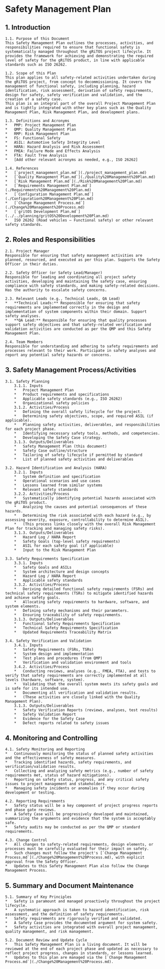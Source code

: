 # Safety Management Plan

## 1. Introduction
    1.1. Purpose of this Document
    This Safety Management Plan outlines the processes, activities, and responsibilities required to ensure that functional safety is systematically managed throughout the gRiTOS project lifecycle. It provides the framework for achieving and demonstrating the required level of safety for the gRiTOS product, in line with applicable standards such as ISO 26262.

    1.2. Scope of this Plan
    This plan applies to all safety-related activities undertaken during the gRiTOS project, from concept to decommissioning. It covers the management of functional safety, including planning, hazard identification, risk assessment, derivation of safety requirements, design for safety, safety verification and validation, and the creation of a safety case.
    This plan is an integral part of the overall Project Management Plan and is tightly integrated with other key plans such as the Quality Management Plan, Risk Management Plan, and development plans.

    1.3. Definitions and Acronyms
    *   PMP: Project Management Plan
    *   QMP: Quality Management Plan
    *   RMP: Risk Management Plan
    *   FS: Functional Safety
    *   ASIL: Automotive Safety Integrity Level
    *   HARA: Hazard Analysis and Risk Assessment
    *   FMEA: Failure Mode and Effects Analysis
    *   FTA: Fault Tree Analysis
    *   [Add other relevant acronyms as needed, e.g., ISO 26262]

    1.4. References
    *   [`project_management_plan.md`](./project_management_plan.md)
    *   [`Quality Management Plan.md`](./Quality%20Management%20Plan.md)
    *   [`Risk Management Plan.md`](./Risk%20Management%20Plan.md)
    *   [`Requirements Management Plan.md`](./Requirements%20Management%20Plan.md)
    *   [`Configuration Management Plan.md`](./Configuration%20Management%20Plan.md)
    *   [`Change Management Process.md`](./Change%20Management%20Process.md)
    *   [`gritOS Development Plan.md`](../../planning/gritOS%20Development%20Plan.md)
    *   ISO 26262 (Road vehicles – Functional safety) or other relevant safety standards.

## 2. Roles and Responsibilities
    2.1. Project Manager
    Responsible for ensuring that safety management activities are planned, resourced, and executed as per this plan. Supports the Safety Officer in their duties.

    2.2. Safety Officer (or Safety Lead/Manager)
    Responsible for leading and coordinating all project safety activities, developing and maintaining the safety case, ensuring compliance with safety standards, and making safety-related decisions. Has the authority to escalate safety concerns.

    2.3. Relevant Leads (e.g., Technical Leads, QA Lead)
    *   **Technical Leads:** Responsible for ensuring that safety requirements are implemented correctly in the design and implementation of system components within their domain. Support safety analyses.
    *   **QA Lead:** Responsible for ensuring that quality processes support safety objectives and that safety-related verification and validation activities are conducted as per the QMP and this Safety Management Plan.

    2.4. Team Members
    Responsible for understanding and adhering to safety requirements and processes relevant to their work. Participate in safety analyses and report any potential safety hazards or concerns.

## 3. Safety Management Process/Activities
    3.1. Safety Planning
        3.1.1. Inputs
        *   Project Management Plan
        *   Product requirements and specifications
        *   Applicable safety standards (e.g., ISO 26262)
        *   Organizational safety policies
        3.1.2. Activities/Process
        *   Defining the overall safety lifecycle for the project.
        *   Determining safety objectives, scope, and required ASIL (if applicable).
        *   Planning safety activities, deliverables, and responsibilities for each project phase.
        *   Identifying necessary safety tools, methods, and competencies.
        *   Developing the Safety Case strategy.
        3.1.3. Outputs/Deliverables
        *   Safety Management Plan (this document)
        *   Safety Case outline/structure
        *   Tailoring of safety lifecycle if permitted by standard
        *   List of planned safety activities and deliverables

    3.2. Hazard Identification and Analysis (HARA)
        3.2.1. Inputs
        *   System definition and specification
        *   Operational scenarios and use cases
        *   Lessons learned from similar systems
        *   Relevant safety standards
        3.2.2. Activities/Process
        *   Systematically identifying potential hazards associated with the gRiTOS product.
        *   Analyzing the causes and potential consequences of these hazards.
        *   Determining the risk associated with each hazard (e.g., by assessing severity, exposure, controllability to determine ASIL).
        *   (This process links closely with the overall Risk Management Plan for tracking and managing safety risks).
        3.1.3. Outputs/Deliverables
        *   Hazard Log / HARA Report
        *   Safety Goals (top-level safety requirements)
        *   ASIL for each safety goal (if applicable)
        *   Input to the Risk Management Plan

    3.3. Safety Requirements Specification
        3.3.1. Inputs
        *   Safety Goals and ASILs
        *   System architecture and design concepts
        *   Hazard Log / HARA Report
        *   Applicable safety standards
        3.3.2. Activities/Process
        *   Deriving detailed functional safety requirements (FSRs) and technical safety requirements (TSRs) to mitigate identified hazards and achieve safety goals.
        *   Allocating safety requirements to hardware, software, and system elements.
        *   Defining safety mechanisms and their parameters.
        *   Ensuring traceability of safety requirements.
        3.1.3. Outputs/Deliverables
        *   Functional Safety Requirements Specification
        *   Technical Safety Requirements Specification
        *   Updated Requirements Traceability Matrix

    3.4. Safety Verification and Validation
        3.4.1. Inputs
        *   Safety Requirements (FSRs, TSRs)
        *   System design and implementation
        *   Test plans and procedures (from QMP)
        *   Verification and validation environment and tools
        3.4.2. Activities/Process
        *   Conducting reviews, analyses (e.g., FMEA, FTA), and tests to verify that safety requirements are correctly implemented at all levels (hardware, software, system).
        *   Validating that the overall system meets its safety goals and is safe for its intended use.
        *   Documenting all verification and validation results.
        *   (These activities are closely linked with the Quality Management Plan).
        3.1.3. Outputs/Deliverables
        *   Safety Verification Reports (reviews, analyses, test results)
        *   Safety Validation Report
        *   Evidence for the Safety Case
        *   Defect reports related to safety issues

## 4. Monitoring and Controlling
    4.1. Safety Monitoring and Reporting
    *   Continuously monitoring the status of planned safety activities and the effectiveness of safety measures.
    *   Tracking identified hazards, safety requirements, and verification/validation results.
    *   Collecting and analyzing safety metrics (e.g., number of safety requirements met, status of hazard mitigations).
    *   Reporting on safety status, progress, and any critical safety issues to project management and stakeholders.
    *   Managing safety incidents or anomalies if they occur during development or testing.

    4.2. Reporting Requirements
    *   Safety status will be a key component of project progress reports and phase gate reviews.
    *   A Safety Case will be progressively developed and maintained, summarizing the arguments and evidence that the system is acceptably safe.
    *   Safety audits may be conducted as per the QMP or standard requirements.

    4.3. Change Control
    *   All changes to safety-related requirements, design elements, or processes must be carefully evaluated for their impact on safety.
    *   Such changes must follow the project's [`Change Management Process.md`](./Change%20Management%20Process.md), with explicit approval from the Safety Officer.
    *   Updates to this Safety Management Plan also follow the Change Management Process.

## 5. Summary and Document Maintenance
    5.1. Summary of Key Principles
    *   Safety is paramount and managed proactively throughout the project lifecycle.
    *   A systematic approach is taken to hazard identification, risk assessment, and the definition of safety requirements.
    *   Safety requirements are rigorously verified and validated.
    *   A Safety Case provides the documented argument for system safety.
    *   Safety activities are integrated with overall project management, quality management, and risk management.

    5.2. Document Review and Update Cycle
    *   This Safety Management Plan is a living document. It will be reviewed at the end of each project phase and updated as necessary to reflect project progress, changes in standards, or lessons learned.
    *   Updates to this plan are managed via the [`Change Management Process.md`](./Change%20Management%20Process.md).
```
